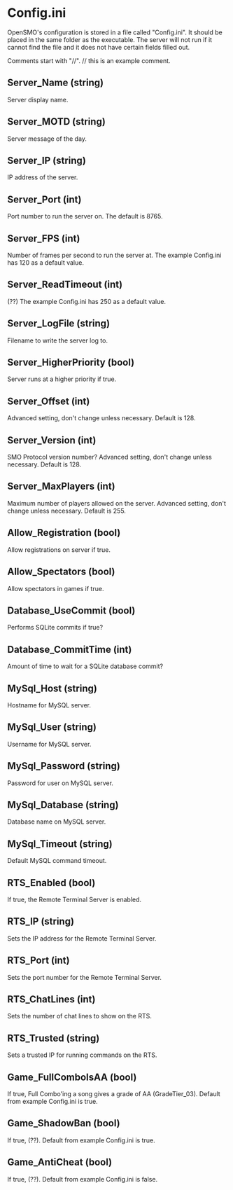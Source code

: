 Config.ini
==========
OpenSMO's configuration is stored in a file called "Config.ini". It should be
placed in the same folder as the executable. The server will not run if it
cannot find the file and it does not have certain fields filled out.

Comments start with "//".
// this is an example comment.

Server_Name (string)
--------------------
Server display name.

Server_MOTD (string)
--------------------
Server message of the day.

Server_IP (string)
------------------
IP address of the server.

Server_Port (int)
-----------------
Port number to run the server on. The default is 8765.

Server_FPS (int)
----------------
Number of frames per second to run the server at.
The example Config.ini has 120 as a default value.

Server_ReadTimeout (int)
------------------------
(??)
The example Config.ini has 250 as a default value.

Server_LogFile (string)
-----------------------
Filename to write the server log to.

Server_HigherPriority (bool)
----------------------------
Server runs at a higher priority if true.

Server_Offset (int)
-------------------
Advanced setting, don't change unless necessary. Default is 128.

Server_Version (int)
--------------------
SMO Protocol version number?
Advanced setting, don't change unless necessary. Default is 128.

Server_MaxPlayers (int)
-----------------------
Maximum number of players allowed on the server.
Advanced setting, don't change unless necessary. Default is 255.

Allow_Registration (bool)
-------------------------
Allow registrations on server if true.

Allow_Spectators (bool)
-----------------------
Allow spectators in games if true.

Database_UseCommit (bool)
-------------------------
Performs SQLite commits if true?

Database_CommitTime (int)
-------------------------
Amount of time to wait for a SQLite database commit?

MySql_Host (string)
-------------------
Hostname for MySQL server.

MySql_User (string)
-------------------
Username for MySQL server.

MySql_Password (string)
-----------------------
Password for user on MySQL server.

MySql_Database (string)
-----------------------
Database name on MySQL server.

MySql_Timeout (string)
----------------------
Default MySQL command timeout.

RTS_Enabled (bool)
------------------
If true, the Remote Terminal Server is enabled.

RTS_IP (string)
---------------
Sets the IP address for the Remote Terminal Server.

RTS_Port (int)
--------------
Sets the port number for the Remote Terminal Server.

RTS_ChatLines (int)
-------------------
Sets the number of chat lines to show on the RTS.

RTS_Trusted (string)
--------------------
Sets a trusted IP for running commands on the RTS.

Game_FullComboIsAA (bool)
-------------------------
If true, Full Combo'ing a song gives a grade of AA (GradeTier_03).
Default from example Config.ini is true.

Game_ShadowBan (bool)
---------------------
If true, (??).
Default from example Config.ini is true.

Game_AntiCheat (bool)
---------------------
If true, (??).
Default from example Config.ini is false.